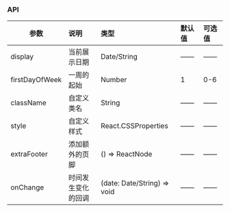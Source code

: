 ### API

| 参数         |说明        |类型 |默认值 |可选值 |
| ------------ | :----------------|:------- | :----- | :----- |
| display         |当前展示日期 |Date/String |—— |—— |
| firstDayOfWeek |一周的起始 |Number |1 |0-6|
| className      |自定义类名  |String |—— |—— |
| style      |自定义样式  |React.CSSProperties |—— |—— |
| extraFooter    | 添加额外的页脚 | () => ReactNode |—— |—— |
| onChange      |时间发生变化的回调  |(date: Date/String) => void |—— |—— |

